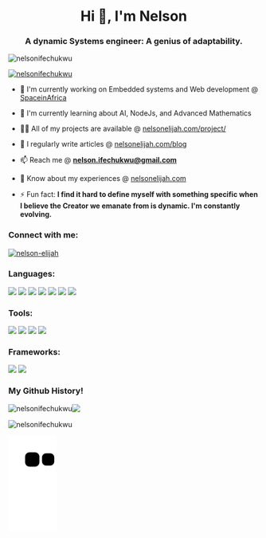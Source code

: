 <h1 align="center">Hi 👋, I'm Nelson</h1>
<h3 align="center">A dynamic Systems engineer: A genius of adaptability.</h3>

<p align="left"> <img src="https://komarev.com/ghpvc/?username=nelsonifechukwu&label=Profile%20views&color=0e75b6&style=flat" alt="nelsonifechukwu" /> </p>

<p align="left"> <a href="https://github.com/ryo-ma/github-profile-trophy"><img src="https://github-profile-trophy.vercel.app/?username=nelsonifechukwu" alt="nelsonifechukwu" /></a> </p>

- 🔭 I'm currently working on Embedded systems and Web development @ [SpaceinAfrica](www.spaceinafrica.com)
- 🌱 I'm currently learning about AI, NodeJs, and Advanced Mathematics
- 👨‍💻 All of my projects are available @ [nelsonelijah.com/project/](www.nelsonelijah.com/project/)
- 📝 I regularly write articles @ [nelsonelijah.com/blog](nelsonelijah.com/blog)
- 📫 Reach me @ **nelson.ifechukwu@gmail.com**
- 📄 Know about my experiences @ [nelsonelijah.com](nelsonelijah.com)

- ⚡ Fun fact: **I find it hard to define myself with something specific when I believe the Creator we emanate from is dynamic. I'm constantly evolving.**

<h3 align="left">Connect with me:</h3>
<p align="left">
<a href="https://linkedin.com/in/nelson-elijah" target="blank"><img align="center" src="https://raw.githubusercontent.com/rahuldkjain/github-profile-readme-generator/master/src/images/icons/Social/linked-in-alt.svg" alt="nelson-elijah" height="30" width="40" /></a>
</p>

<h3 align="left">Languages: </h3>
<p align="left"> 
<img src="https://img.shields.io/badge/-C-black?style=flat-square&logo=c"/>
<img src="https://img.shields.io/badge/-C++-black?style=flat-square&logo=cplusplus"/>
<img src="https://img.shields.io/badge/-Python-black?style=flat-square&logo=python"/>
<img src="https://img.shields.io/badge/-JavaScript-black?style=flat-square&logo=javascript"/>
<!--<img src="https://img.shields.io/badge/-Nodejs-black?style=flat-square&logo=Node.js"/> -->
<img src="https://img.shields.io/badge/-PostgreSQL-black?style=flat-square&logo=postgresql"/>
<img src="https://img.shields.io/badge/-HTML5-black?style=flat-square&logo=html5"/>
<img src="https://img.shields.io/badge/-CSS3-black?style=flat-square&logo=css3"/>
</p>

<h3 align="left">Tools: </h3>
<p align="left">
<img src="https://img.shields.io/badge/-Digital Ocean-black?style=flat-square&logo=digitalocean"/>
<img src="https://img.shields.io/badge/-Git-black?style=flat-square&logo=git"/>
<img src="https://img.shields.io/badge/-GitHub-black?style=flat-square&logo=github"/>
<img src="https://img.shields.io/badge/-Ubuntu-black?style=flat-square&logo=ubuntu"/>
</p>

<h3 align="left">Frameworks: </h3>
<p align="left">
<img src= "https://img.shields.io/badge/-Flask-black?style=flat-square&logo=flask"/>
<img src="https://img.shields.io/badge/-Nodejs-black?style=flat-square&logo=Node.js"/>
</p>

<h3 align="left">My Github History!</h3>
<p><img align="left" src="https://github-readme-stats.vercel.app/api/top-langs?username=nelsonifechukwu&theme=ayu-mirage&show_icons=true&locale=en&layout=compact" alt="nelsonifechukwu" /></p>

<p>&nbsp;<img align="left" src="https://github-readme-stats.vercel.app/api?username=nelsonifechukwu&theme=ayu-mirage&show_icons=true"/> </p>

<p><img align="center" src="https://github-readme-streak-stats.herokuapp.com/?user=nelsonifechukwu&" alt="nelsonifechukwu" /></p>

![Snake animation](https://github.com/nelsonifechukwu/nelsonifechukwu/blob/output/github-contribution-grid-snake.svg)
